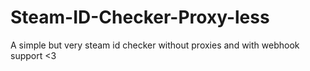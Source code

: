# Steam-ID-Checker-Proxy-less
A simple but very steam id checker without proxies and with webhook support &lt;3
